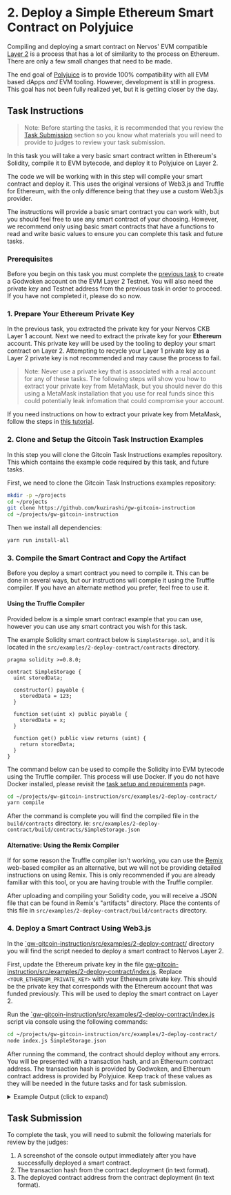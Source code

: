 # 2. Deploy a Simple Ethereum Smart Contract on Polyjuice

Compiling and deploying a smart contract on Nervos' EVM compatible [Layer 2](https://github.com/Kuzirashi/gw-gitcoin-instruction/tree/master/src/conceptual-explainers/structure.md#layer-1--layer-2) is a process that has a lot of similarity to the process on Ethereum. There are only a few small changes that need to be made.

The end goal of [Polyjuice](https://github.com/Kuzirashi/gw-gitcoin-instruction/tree/master/src/conceptual-explainers/frameworks.md#polyjuice) is to provide 100% compatibility with all EVM based dApps *and* EVM tooling. However, development is still in progress. This goal has not been fully realized yet, but it is getting closer by the day.

## Task Instructions

> Note: Before starting the tasks, it is recommended that you review the [Task Submission](#task-submission) section so you know what materials you will need to provide to judges to review your task submission.

In this task you will take a very basic smart contract written in Ethereum's Solidity, compile it to EVM bytecode, and deploy it to Polyjuice on Layer 2.

The code we will be working with in this step will compile your smart contract and deploy it. This uses the original versions of Web3.js and Truffle for Ethereum, with the only difference being that they use a custom Web3.js provider.

The instructions will provide a basic smart contract you can work with, but you should feel free to use any smart contract of your choosing. However, we recommend only using basic smart contracts that have a functions to read and write basic values to ensure you can complete this task and future tasks.

### Prerequisites

Before you begin on this task you must complete the [previous task](https://github.com/Kuzirashi/gw-gitcoin-instruction/tree/master/src/tasks/1.create.godwoken.account.md) to create a Godwoken account on the EVM Layer 2 Testnet. You will also need the private key and Testnet address from the previous task in order to proceed. If you have not completed it, please do so now.

### 1. Prepare Your Ethereum Private Key

In the previous task, you extracted the private key for your Nervos CKB Layer 1 account. Next we need to extract the private key for your **Ethereum** account. This private key will be used by the tooling to deploy your smart contract on Layer 2. Attempting to recycle your Layer 1 private key as a Layer 2 private key is not recommended and may cause the process to fail.

> Note: Never use a private key that is associated with a real account for any of these tasks. The following steps will show you how to extract your private key from MetaMask, but you should never do this using a MetaMask installation that you use for real funds since this could potentially leak infomation that could compromise your account.

If you need instructions on how to extract your private key from MetaMask, follow the steps in [this tutorial](https://github.com/Kuzirashi/gw-gitcoin-instruction/tree/master/src/component-tutorials/5.extract.ethereum.private.key.md).

### 2. Clone and Setup the Gitcoin Task Instruction Examples

In this step you will clone the Gitcoin Task Instructions examples repository. This which contains the example code required by this task, and future tasks.

First, we need to clone the Gitcoin Task Instructions examples repository:

```sh
mkdir -p ~/projects
cd ~/projects
git clone https://github.com/kuzirashi/gw-gitcoin-instruction
cd ~/projects/gw-gitcoin-instruction
```

Then we install all dependencies:

```sh
yarn run install-all
```

### 3. Compile the Smart Contract and Copy the Artifact

Before you deploy a smart contract you need to compile it. This can be done in several ways, but our instructions will compile it using the Truffle compiler. If you have an alternate method you prefer, feel free to use it.

#### Using the Truffle Compiler

Provided below is a simple smart contract example that you can use, however you can use any smart contract you wish for this task.

The example Solidity smart contract below is `SimpleStorage.sol`, and it is located in the `src/examples/2-deploy-contract/contracts` directory.

```solidity
pragma solidity >=0.8.0;

contract SimpleStorage {
  uint storedData;

  constructor() payable {
    storedData = 123;
  }

  function set(uint x) public payable {
    storedData = x;
  }

  function get() public view returns (uint) {
    return storedData;
  }
}
```

The command below can be used to compile the Solidity into EVM bytecode using the Truffle compiler. This process will use Docker. If you do not have Docker installed, please revisit the [task setup and requirements](https://github.com/Kuzirashi/gw-gitcoin-instruction/tree/master/src/task-setup-and-requirements/task-setup-and-requirements.md) page.

```sh
cd ~/projects/gw-gitcoin-instruction/src/examples/2-deploy-contract/
yarn compile
```

After the command is complete you will find the compiled file in the `build/contracts` directory. ie: `src/examples/2-deploy-contract/build/contracts/SimpleStorage.json`

#### Alternative: Using the Remix Compiler

If for some reason the Truffle compiler isn't working, you can use the [Remix](http://remix.ethereum.org/) web-based compiler as an alternative, but we will not be providing detailed instructions on using Remix. This is only recommended if you are already familiar with this tool, or you are having trouble with the Truffle compiler.

After uploading and compiling your Solidity code, you will receive a JSON file that can be found in Remix's "artifacts" directory. Place the contents of this file in `src/examples/2-deploy-contract/build/contracts` directory.

### 4. Deploy a Smart Contract Using Web3.js

In the [`gw-gitcoin-instruction/src/examples/2-deploy-contract/](https://github.com/Kuzirashi/gw-gitcoin-instruction/tree/master/src/examples/2-deploy-contract/) directory you will find the script needed to deploy a smart contract to Nervos Layer 2.

First, update the Ethereum private key in the file [gw-gitcoin-instruction/src/examples/2-deploy-contract/index.js](https://github.com/Kuzirashi/gw-gitcoin-instruction/tree/master/src/examples/2-deploy-contract/index.js). Replace `<YOUR_ETHEREUM_PRIVATE_KEY>` with your Ethereum private key. This should be the private key that corresponds with the Ethereum account that was funded previously. This will be used to deploy the smart contract on Layer 2.

Run the [`gw-gitcoin-instruction/src/examples/2-deploy-contract/index.js](https://github.com/Kuzirashi/gw-gitcoin-instruction/tree/master/src/examples/2-deploy-contract/index.js) script via console using the following commands:

```sh
cd ~/projects/gw-gitcoin-instruction/src/examples/2-deploy-contract/
node index.js SimpleStorage.json
```

After running the command, the contract should deploy without any errors. You will be presented with a transaction hash, and an Ethereum contract address. The transaction hash is provided by Godwoken, and Ethereum contract address is provided by Polyjuice. Keep track of these values as they will be needed in the future tasks and for task submission.

<details>
<summary>Example Output (click to expand)</summary>

```txt
➜ node index.js SimpleStorage.json
Deploying contract...
Transaction hash: 0x266c4887b8ad47456cc12e135858d8cd96b4795f8a93036b18d917df970781ec
Deployed contract address: 0xC46e27169824290EcaEf6E14503C1a6DE72d41B0
```

</details>

## Task Submission

To complete the task, you will need to submit the following materials for review by the judges:

1. A screenshot of the console output immediately after you have successfully deployed a smart contract.
2. The transaction hash from the contract deployment (in text format).
3. The deployed contract address from the contract deployment (in text format).
